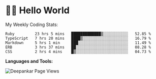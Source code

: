 # 👋🏽 Hello World 

<!--![Deepankar's github stats](https://github-readme-stats.vercel.app/api?username=Deep-Codes&count_private=true&show_icons=true&theme=radical)-->
My Weekly Coding Stats:

<!--START_SECTION:waka-->
```text
Ruby         23 hrs 5 mins   █████████████▒░░░░░░░░░░░   52.85 % 
TypeScript   7 hrs 20 mins   ████▒░░░░░░░░░░░░░░░░░░░░   16.79 % 
Markdown     5 hrs 1 min     ███░░░░░░░░░░░░░░░░░░░░░░   11.49 % 
ERB          3 hrs 37 mins   ██░░░░░░░░░░░░░░░░░░░░░░░   08.28 % 
CSS          2 hrs 4 mins    █▒░░░░░░░░░░░░░░░░░░░░░░░   04.73 % 
```
<!--END_SECTION:waka-->

**Languages and Tools:**



<p align="left"> <img src="https://komarev.com/ghpvc/?username=Deep-Codes&label=Views&color=blue&style=plastic" alt="Deepankar Page Views" /> </p>
